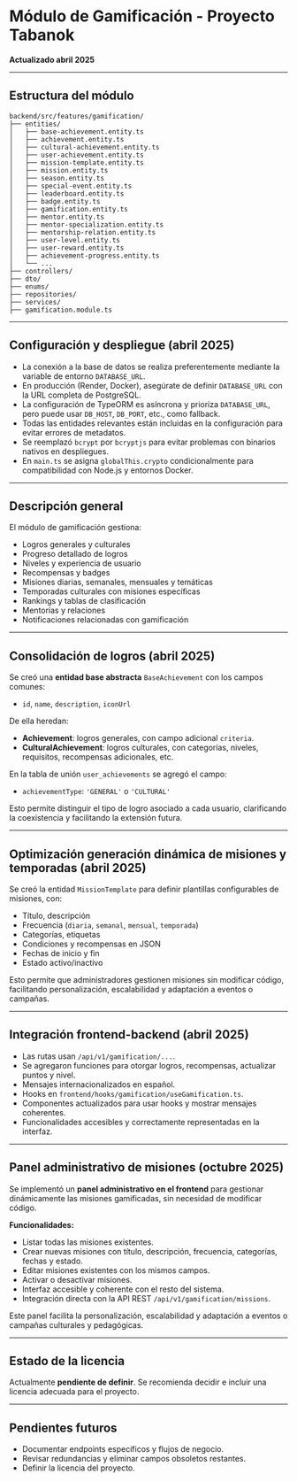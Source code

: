 # Módulo de Gamificación - Proyecto Tabanok

**Actualizado abril 2025**

---

## Estructura del módulo

```
backend/src/features/gamification/
├── entities/
│   ├── base-achievement.entity.ts
│   ├── achievement.entity.ts
│   ├── cultural-achievement.entity.ts
│   ├── user-achievement.entity.ts
│   ├── mission-template.entity.ts
│   ├── mission.entity.ts
│   ├── season.entity.ts
│   ├── special-event.entity.ts
│   ├── leaderboard.entity.ts
│   ├── badge.entity.ts
│   ├── gamification.entity.ts
│   ├── mentor.entity.ts
│   ├── mentor-specialization.entity.ts
│   ├── mentorship-relation.entity.ts
│   ├── user-level.entity.ts
│   ├── user-reward.entity.ts
│   ├── achievement-progress.entity.ts
│   └── ...
├── controllers/
├── dto/
├── enums/
├── repositories/
├── services/
├── gamification.module.ts
```

---

## Configuración y despliegue (abril 2025)

- La conexión a la base de datos se realiza preferentemente mediante la variable de entorno `DATABASE_URL`.
- En producción (Render, Docker), asegúrate de definir `DATABASE_URL` con la URL completa de PostgreSQL.
- La configuración de TypeORM es asíncrona y prioriza `DATABASE_URL`, pero puede usar `DB_HOST`, `DB_PORT`, etc., como fallback.
- Todas las entidades relevantes están incluidas en la configuración para evitar errores de metadatos.
- Se reemplazó `bcrypt` por `bcryptjs` para evitar problemas con binarios nativos en despliegues.
- En `main.ts` se asigna `globalThis.crypto` condicionalmente para compatibilidad con Node.js y entornos Docker.

---

## Descripción general

El módulo de gamificación gestiona:

- Logros generales y culturales
- Progreso detallado de logros
- Niveles y experiencia de usuario
- Recompensas y badges
- Misiones diarias, semanales, mensuales y temáticas
- Temporadas culturales con misiones específicas
- Rankings y tablas de clasificación
- Mentorías y relaciones
- Notificaciones relacionadas con gamificación

---

## Consolidación de logros (abril 2025)

Se creó una **entidad base abstracta** `BaseAchievement` con los campos comunes:

- `id`, `name`, `description`, `iconUrl`

De ella heredan:

- **Achievement**: logros generales, con campo adicional `criteria`.
- **CulturalAchievement**: logros culturales, con categorías, niveles, requisitos, recompensas adicionales, etc.

En la tabla de unión `user_achievements` se agregó el campo:

- `achievementType`: `'GENERAL'` o `'CULTURAL'`

Esto permite distinguir el tipo de logro asociado a cada usuario, clarificando la coexistencia y facilitando la extensión futura.

---

## Optimización generación dinámica de misiones y temporadas (abril 2025)

Se creó la entidad `MissionTemplate` para definir plantillas configurables de misiones, con:

- Título, descripción
- Frecuencia (`diaria`, `semanal`, `mensual`, `temporada`)
- Categorías, etiquetas
- Condiciones y recompensas en JSON
- Fechas de inicio y fin
- Estado activo/inactivo

Esto permite que administradores gestionen misiones sin modificar código, facilitando personalización, escalabilidad y adaptación a eventos o campañas.

---

## Integración frontend-backend (abril 2025)

- Las rutas usan `/api/v1/gamification/...`.
- Se agregaron funciones para otorgar logros, recompensas, actualizar puntos y nivel.
- Mensajes internacionalizados en español.
- Hooks en `frontend/hooks/gamification/useGamification.ts`.
- Componentes actualizados para usar hooks y mostrar mensajes coherentes.
- Funcionalidades accesibles y correctamente representadas en la interfaz.

---

## Panel administrativo de misiones (octubre 2025)

Se implementó un **panel administrativo en el frontend** para gestionar dinámicamente las misiones gamificadas, sin necesidad de modificar código.

**Funcionalidades:**

- Listar todas las misiones existentes.
- Crear nuevas misiones con título, descripción, frecuencia, categorías, fechas y estado.
- Editar misiones existentes con los mismos campos.
- Activar o desactivar misiones.
- Interfaz accesible y coherente con el resto del sistema.
- Integración directa con la API REST `/api/v1/gamification/missions`.

Este panel facilita la personalización, escalabilidad y adaptación a eventos o campañas culturales y pedagógicas.

---

## Estado de la licencia

Actualmente **pendiente de definir**. Se recomienda decidir e incluir una licencia adecuada para el proyecto.

---

## Pendientes futuros

- Documentar endpoints específicos y flujos de negocio.
- Revisar redundancias y eliminar campos obsoletos restantes.
- Definir la licencia del proyecto.
